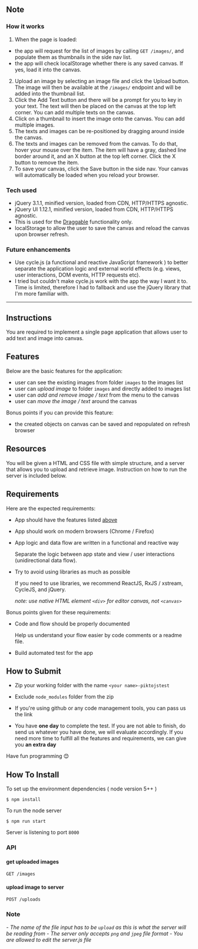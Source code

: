 ## Note

### How it works

1. When the page is loaded:
 * the app will request for the list of images by calling `GET /images/`, and populate them as thumbnails in the side nav list.  
 * the app will check localStorage whether there is any saved canvas. If yes, load it into the canvas. 
2. Upload an image by selecting an image file and click the Upload button. The image will then be available at the `/images/` endpoint and will be added into the thumbnail list.
3. Click the Add Text button and there will be a prompt for you to key in your text. The text will then be placed on the canvas at the top left corner. You can add multiple texts on the canvas. 
4. Click on a thumbnail to insert the image onto the canvas. You can add multiple images.
5. The texts and images can be re-positioned by dragging around inside the canvas.
6. The texts and images can be removed from the canvas. To do that, hover your mouse over the item. The item will have a gray, dashed line border around it, and an X button at the top left corner. Click the X button to remove the item. 
7. To save your canvas, click the Save button in the side nav. Your canvas will automatically be loaded when you reload your browser. 

### Tech used

* jQuery 3.1.1, minified version, loaded from CDN, HTTP/HTTPS agnostic. 
* jQuery UI 1.12.1, minified version, loaded from CDN, HTTP/HTTPS agnostic.
 * This is used for the [Draggable](https://jqueryui.com/draggable/#constrain-movement) functionality only.
* localStorage to allow the user to save the canvas and reload the canvas upon browser refresh. 

### Future enhancements

* Use cycle.js (a functional and reactive JavaScript framework ) to better separate the application logic and external world effects (e.g. views, user interactions, DOM events, HTTP requests etc).
 * I tried but couldn't make cycle.js work with the app the way I want it to. Time is limited, therefore I had to fallback and use the jQuery library that I'm more familiar with. 

------------------------------------------------------------------------------------------------------

## Instructions

You are required to implement a single page application that allows user to add text and image into canvas.

## Features

Below are the basic features for the application:

- user can see the existing images from folder `images` to the images list
- user can *upload image* to folder `images` and directly added to images list
- user can *add and remove image / text* from the menu to the canvas
- user can *move the image / text* around the canvas

Bonus points if you can provide this feature:

- the created objects on canvas can be saved and repopulated on refresh browser

## Resources

You will be given a HTML and CSS file with simple structure, and a server that allows you to upload and retrieve image. Instruction on how to run the server is included below.

## Requirements

Here are the expected requirements:

- App should have the features listed [above](#features)

- App should work on modern browsers (Chrome / Firefox)

- App logic and data flow are written in a functional and reactive way

    Separate the logic between app state and view / user interactions (unidirectional data flow). 

- Try to avoid using libraries as much as possible

    If you need to use libraries, we recommend ReactJS, RxJS / xstream, CycleJS, and jQuery.

    _note: use native HTML element `<div>` for editor canvas, not `<canvas>`_

Bonus points given for these requirements:

- Code and flow should be properly documented

    Help us understand your flow easier by code comments or a readme file.

- Build automated test for the app


## How to Submit

- Zip your working folder with the name `<your name>-piktojstest`

- Exclude `node_modules` folder from the zip

- If you're using github or any code management tools, you can pass us the link

- You have **one day** to complete the test. If you are not able to finish, do send us whatever you have done, we will evaluate accordingly. If you need more time to fulfill all the features and requirements, we can give you **an extra day**

Have fun programming 😊

## How To Install

To set up the environment dependencies ( node version 5++ )

```
$ npm install
```

To run the node server

```
$ npm run start
```

Server is listening to port `8000`

### API

#### get uploaded images

```
GET /images
```

#### upload image to server

```
POST /uploads
```

### Note

_- The name of the file input has to be `upload` as this is what the server will be reading from_
_- The server only accepts `png` and `jpeg` file format_
_- You are allowed to edit the server.js file_

